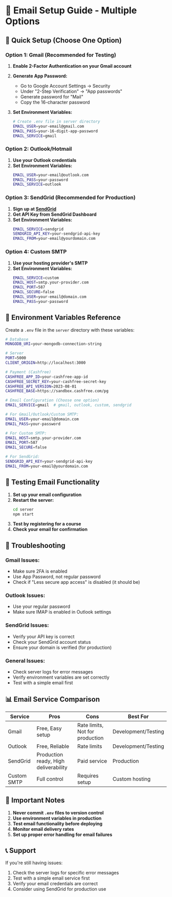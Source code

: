 # 📧 Email Setup Guide - Multiple Options

## 🚀 Quick Setup (Choose One Option)

### Option 1: Gmail (Recommended for Testing)

1. **Enable 2-Factor Authentication on your Gmail account**
2. **Generate App Password:**
   - Go to Google Account Settings → Security
   - Under "2-Step Verification" → "App passwords"
   - Generate password for "Mail"
   - Copy the 16-character password

3. **Set Environment Variables:**
   ```bash
   # Create .env file in server directory
   EMAIL_USER=your-email@gmail.com
   EMAIL_PASS=your-16-digit-app-password
   EMAIL_SERVICE=gmail
   ```

### Option 2: Outlook/Hotmail

1. **Use your Outlook credentials**
2. **Set Environment Variables:**
   ```bash
   EMAIL_USER=your-email@outlook.com
   EMAIL_PASS=your-password
   EMAIL_SERVICE=outlook
   ```

### Option 3: SendGrid (Recommended for Production)

1. **Sign up at [SendGrid](https://sendgrid.com)**
2. **Get API Key from SendGrid Dashboard**
3. **Set Environment Variables:**
   ```bash
   EMAIL_SERVICE=sendgrid
   SENDGRID_API_KEY=your-sendgrid-api-key
   EMAIL_FROM=your-email@yourdomain.com
   ```

### Option 4: Custom SMTP

1. **Use your hosting provider's SMTP**
2. **Set Environment Variables:**
   ```bash
   EMAIL_SERVICE=custom
   EMAIL_HOST=smtp.your-provider.com
   EMAIL_PORT=587
   EMAIL_SECURE=false
   EMAIL_USER=your-email@domain.com
   EMAIL_PASS=your-password
   ```

## 🔧 Environment Variables Reference

Create a `.env` file in the `server` directory with these variables:

```bash
# Database
MONGODB_URI=your-mongodb-connection-string

# Server
PORT=5000
CLIENT_ORIGIN=http://localhost:3000

# Payment (Cashfree)
CASHFREE_APP_ID=your-cashfree-app-id
CASHFREE_SECRET_KEY=your-cashfree-secret-key
CASHFREE_API_VERSION=2023-08-01
CASHFREE_BASE=https://sandbox.cashfree.com/pg

# Email Configuration (Choose one option)
EMAIL_SERVICE=gmail  # gmail, outlook, custom, sendgrid

# For Gmail/Outlook/Custom SMTP:
EMAIL_USER=your-email@domain.com
EMAIL_PASS=your-password

# For Custom SMTP:
EMAIL_HOST=smtp.your-provider.com
EMAIL_PORT=587
EMAIL_SECURE=false

# For SendGrid:
SENDGRID_API_KEY=your-sendgrid-api-key
EMAIL_FROM=your-email@yourdomain.com
```

## 🧪 Testing Email Functionality

1. **Set up your email configuration**
2. **Restart the server:**
   ```bash
   cd server
   npm start
   ```
3. **Test by registering for a course**
4. **Check your email for confirmation**

## 🐛 Troubleshooting

### Gmail Issues:
- Make sure 2FA is enabled
- Use App Password, not regular password
- Check if "Less secure app access" is disabled (it should be)

### Outlook Issues:
- Use your regular password
- Make sure IMAP is enabled in Outlook settings

### SendGrid Issues:
- Verify your API key is correct
- Check your SendGrid account status
- Ensure your domain is verified (for production)

### General Issues:
- Check server logs for error messages
- Verify environment variables are set correctly
- Test with a simple email first

## 📊 Email Service Comparison

| Service | Pros | Cons | Best For |
|---------|------|------|----------|
| Gmail | Free, Easy setup | Rate limits, Not for production | Development/Testing |
| Outlook | Free, Reliable | Rate limits | Development/Testing |
| SendGrid | Production ready, High deliverability | Paid service | Production |
| Custom SMTP | Full control | Requires setup | Custom hosting |

## 🚨 Important Notes

1. **Never commit `.env` files to version control**
2. **Use environment variables in production**
3. **Test email functionality before deploying**
4. **Monitor email delivery rates**
5. **Set up proper error handling for email failures**

## 📞 Support

If you're still having issues:
1. Check the server logs for specific error messages
2. Test with a simple email service first
3. Verify your email credentials are correct
4. Consider using SendGrid for production use
